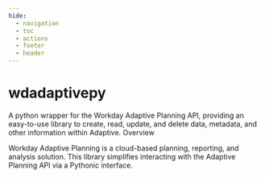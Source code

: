 ```yaml
---
hide:
  - navigation
  - toc
  - actions
  - footer
  - header
---
```


# wdadaptivepy

A python wrapper for the Workday Adaptive Planning API, providing an easy-to-use library to create, read, update, and delete data, metadata, and other information within Adaptive.
Overview

Workday Adaptive Planning is a cloud-based planning, reporting, and analysis solution. This library simplifies interacting with the Adaptive Planning API via a Pythonic interface.
